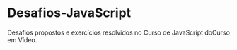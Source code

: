 # Desafios-JavaScript
 Desafios propostos e exercícios resolvidos no Curso de JavaScript doCurso em Vídeo. 
